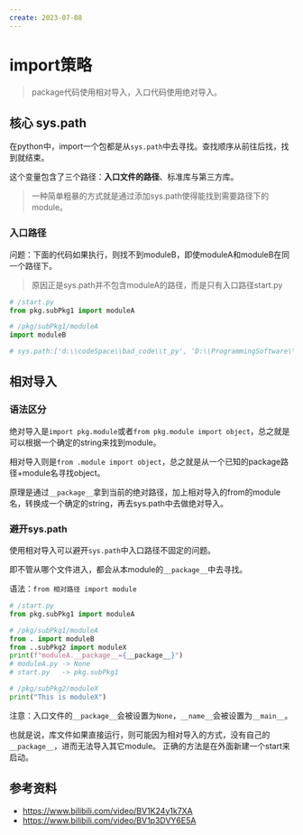 ```yaml
---
create: 2023-07-08
---
```

# import策略

> package代码使用相对导入，入口代码使用绝对导入。

## 核心 sys.path

在python中，import一个包都是从`sys.path`中去寻找。查找顺序从前往后找，找到就结束。

这个变量包含了三个路径：**入口文件的路径**、标准库与第三方库。

> 一种简单粗暴的方式就是通过添加sys.path使得能找到需要路径下的module。

### 入口路径

问题：下面的代码如果执行，则找不到moduleB，即使moduleA和moduleB在同一个路径下。

> 原因正是sys.path并不包含moduleA的路径，而是只有入口路径start.py

```python
# /start.py
from pkg.subPkg1 import moduleA

# /pkg/subPkg1/moduleA
import moduleB

# sys.path:['d:\\codeSpace\\bad_code\\t_py', 'D:\\ProgrammingSoftware\\Python3\\python311.zip', 'D:\\ProgrammingSoftware\\Python3\\DLLs', 'D:\\ProgrammingSoftware\\Python3\\Lib', 'D:\\ProgrammingSoftware\\Python3', 'C:\\Users\\10654\\AppData\\Roaming\\Python\\Python311\\site-packages', 'D:\\ProgrammingSoftware\\Python3\\Lib\\site-packages', 'D:\\ProgrammingSoftware\\Python3\\Lib\\site-packages\\win32', 'D:\\ProgrammingSoftware\\Python3\\Lib\\site-packages\\win32\\lib', 'D:\\ProgrammingSoftware\\Python3\\Lib\\site-packages\\Pythonwin']
```

## 相对导入

### 语法区分

绝对导入是`import pkg.module`或者`from pkg.module import object`，总之就是可以根据一个确定的string来找到module。

相对导入则是`from .module import object`，总之就是从一个已知的package路径+module名寻找object。

原理是通过`__package__`拿到当前的绝对路径，加上相对导入的from的module名，转换成一个确定的string，再去sys.path中去做绝对导入。

### 避开sys.path

使用相对导入可以避开`sys.path`中入口路径不固定的问题。

即不管从哪个文件进入，都会从本module的`__package__`中去寻找。

语法：`from 相对路径 import module`

```python
# /start.py
from pkg.subPkg1 import moduleA

# /pkg/subPkg1/moduleA
from . import moduleB
from ..subPkg2 import moduleX
print(f"moduleA.__package__={__package__}")
# moduleA.py -> None
# start.py	 -> pkg.subPkg1

# /pkg/subPkg2/moduleX
print("This is moduleX")
```

注意：入口文件的`__package__`会被设置为`None`，`__name__`会被设置为`__main__`。

也就是说，库文件如果直接运行，则可能因为相对导入的方式，没有自己的`__package__`，进而无法导入其它module。
正确的方法是在外面新建一个start来启动。

## 参考资料

* https://www.bilibili.com/video/BV1K24y1k7XA
* https://www.bilibili.com/video/BV1p3DVY6E5A
